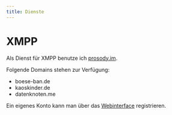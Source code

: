 ```yaml
---
title: Dienste
---
```


# XMPP

Als Dienst für XMPP benutze ich [prosody.im](http://prosody.im).

Folgende Domains stehen zur Verfügung:

 - boese-ban.de
 - kaoskinder.de
 - datenknoten.me

Ein eigenes Konto kann man über das [Webinterface](https://datenknoten.me/registrieren/) registrieren.
